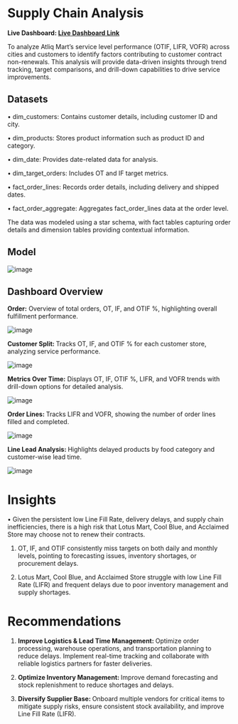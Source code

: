 # Supply Chain Analysis


<b> Live Dashboard: [Live Dashboard Link](https://app.powerbi.com/view?r=eyJrIjoiZTc0MzljYjgtOTc4Yy00MzQ1LTljMWYtODAxNjE5MTEyZmEyIiwidCI6ImRmODY3OWNkLWE4MGUtNDVkOC05OWFjLWM4M2VkN2ZmOTVhMCJ9) </b>


To analyze Atliq Mart’s service level performance (OTIF, LIFR, VOFR) across cities and customers to identify factors contributing to customer contract non-renewals. This analysis will provide data-driven insights through trend tracking, target comparisons, and drill-down capabilities to drive service improvements.

## Datasets

• dim_customers: Contains customer details, including customer ID and city.

• dim_products: Stores product information such as product ID and category.

• dim_date: Provides date-related data for analysis.

• dim_target_orders: Includes OT and IF target metrics.

• fact_order_lines: Records order details, including delivery and shipped dates.

• fact_order_aggregate: Aggregates fact_order_lines data at the order level.

The data was modeled using a star schema, with fact tables capturing order details and dimension tables providing contextual information.

<h2> Model </h2>

![image](https://github.com/user-attachments/assets/c6a96b1e-5369-492d-afeb-b3ebdb4cd314)


<h2> Dashboard Overview </h2>
<b>Order:</b> Overview of total orders, OT, IF, and OTIF %, highlighting overall fulfillment performance.

![image](https://github.com/user-attachments/assets/ac1fb480-ec58-428e-93f5-232443c3e04d)

<b> Customer Split: </b> Tracks OT, IF, and OTIF % for each customer store, analyzing service performance.

![image](https://github.com/user-attachments/assets/f5045a27-ea5b-44ac-a299-dd9685f3b57a)

<b> Metrics Over Time:</b> Displays OT, IF, OTIF %, LIFR, and VOFR trends with drill-down options for detailed analysis.

![image](https://github.com/user-attachments/assets/8b143982-95f2-42c3-a174-0ee07f5bbebb)

<b> Order Lines: </b> Tracks LIFR and VOFR, showing the number of order lines filled and completed.

![image](https://github.com/user-attachments/assets/9dd4c35d-a267-4278-97e8-a105eefae7c1)

<b> Line Lead Analysis: </b> Highlights delayed products by food category and customer-wise lead time.

![image](https://github.com/user-attachments/assets/f96f0f3c-60a6-4cb9-9b41-e8ece8fa499b)

<h1>Insights</h1>

• Given the persistent low Line Fill Rate, delivery delays, and supply chain inefficiencies, there is a high risk that Lotus Mart, Cool Blue, and Acclaimed Store may choose not to renew their contracts.

1. OT, IF, and OTIF consistently miss targets on both daily and monthly levels, pointing to forecasting issues, inventory shortages, or procurement delays.

2. Lotus Mart, Cool Blue, and Acclaimed Store struggle with low Line Fill Rate (LIFR) and frequent delays due to poor inventory management and supply shortages.

<h1>Recommendations</h1>

 1. <b> Improve Logistics & Lead Time Management: </b> Optimize order processing, warehouse operations, and transportation planning to reduce delays. Implement real-time tracking and collaborate with reliable logistics partners for faster deliveries.

 2. <b> Optimize Inventory Management: </b> Improve demand forecasting and stock replenishment to reduce shortages and delays.

 3. <b> Diversify Supplier Base: </b> Onboard multiple vendors for critical items to mitigate supply risks, ensure consistent stock availability, and improve Line Fill Rate (LIFR).









